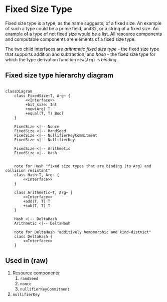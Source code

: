 # Fixed Size Type

Fixed size type is a type, as the name suggests, of a fixed size. An example of such a type could be a prime field, unit32, or a string of a fixed size. An example of a type of not fixed size would be a list<uint32>. All resource components and computable components are elements of a fixed size type.

<!--ᚦ«So, here we are talking about a "concrete datatype" s.t.
each of its terms/elements is represented by a fixed length bit array/string?»-->
<!--ᚦ«`resource component` and `computable component` should be linked. »-->

The two child interfaces are *arithmetic fixed size type* - the fixed size type that supports addition and subtraction, and *hash* - the fixed size type for which the type derivation function `new(Arg)` is *binding*.

<!--ᚦ«addition is likely commutative, right?»-->
<!--ᚦ«Do we have a concrete example of new(Arg)?»-->
<!--ᚦ«Do we have (a link to) a definition of binding?»-->


## Fixed size type hierarchy diagram

``` mermaid

classDiagram
    class FixedSize~T, Arg~ {
         <<Interface>>
         +bit_size: Int
         +new(Arg) T
         +equal(T, T) Bool
    }

    FixedSize <|-- Nonce
    FixedSize <|-- RandSeed
    FixedSize <|-- NullifierKeyCommitment
    FixedSize <|-- NullifierKey

    FixedSize <|-- Arithmetic
    FixedSize <|-- Hash


    note for Hash "fixed size types that are binding (to Arg) and collision resistant"
    class Hash~T, Arg~ {
        <<Interface>>
    }

    class Arithmetic~T, Arg~ {
        <<Interface>>
        +add(T, T) T
        +sub(T, T) T
    }

    Hash <|-- DeltaHash
    Arithmetic <|-- DeltaHash

    note for DeltaHash "additively homomorphic and kind-distnict"
    class DeltaHash {
        <<Interface>>
    }

```

<!--ᚦ«a link to additively homomorphic may help , e.g,. https://en.wikipedia.org/wiki/Homomorphic_encryption ? »-->
<!--ᚦ«Do we want fully/somewhat/... homomorphic?»-->
<!--ᚦ«kind-distinct is not defined if we read top to bottom»-->
<!--ᚦ«some explantions to the figure would help»-->

## Used in (raw)

1. Resource components:
    1. `randSeed`
    2. `nonce`
    3. `nullifierKeyCommitment`
2. `nullifierKey`

<!--ᚦ«links missing»-->
<!--ᚦ«other formatting seems to be intended »-->

<!--ᚦ«This file should probably be named `index.md` »-->
